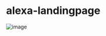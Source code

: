# alexa-landingpage
![image](https://github.com/SumatiPaliwal89/alexa-landingpage/assets/142443828/dbbc2aa7-9ae3-42f1-9050-ef5896e7a602)
